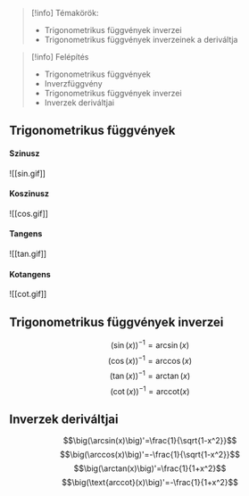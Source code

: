 > [!info] Témakörök:
> - Trigonometrikus függvények inverzei
> - Trigonometrikus függvények inverzeinek a deriváltja

> [!info] Felépítés
> - Trigonometrikus függvények
> - Inverzfüggvény
> - Trigonometrikus függvények inverzei
> - Inverzek deriváltjai

## Trigonometrikus függvények
#### Szinusz
![[sin.gif]]
#### Koszinusz
![[cos.gif]]
#### Tangens
![[tan.gif]]
#### Kotangens
![[cot.gif]]
## Trigonometrikus függvények inverzei
$$\big(\sin(x)\big)^{-1}=\arcsin(x)$$
$$\big(\cos(x)\big)^{-1}=\arccos(x)$$
$$\big(\tan(x)\big)^{-1}=\arctan(x)$$
$$\big(\cot(x)\big)^{-1}=\text{arccot}(x)$$
## Inverzek deriváltjai
$$\big(\arcsin(x)\big)'=\frac{1}{\sqrt{1-x^2}}$$
$$\big(\arccos(x)\big)'=-\frac{1}{\sqrt{1-x^2}}$$
$$\big(\arctan(x)\big)'=\frac{1}{1+x^2}$$
$$\big(\text{arccot}(x)\big)'=-\frac{1}{1+x^2}$$